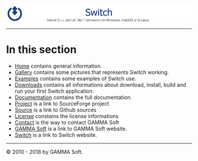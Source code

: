 ![Switch Header](Pictures/SwitchNativeC++port.png)

______________________________________________________________________________________________


# In this section

* [Home](Home.md) contains general information.
* [Gallery](Gallery.md) contains some pictures that represents Switch working.
* [Examples](Examples.md) contains some examples of Switch use.
* [Downloads](Downloads.md) contains all informations about download, install, build and run your first Switch application.
* [Documentation](Documentation.md) contains the full documentation.
* [Project](https://sourceforge.net/projects/switchpro) is a link to SourceForge project
* [Source](https://github.com/gammasoft71/switch) is a link to Github sources
* [License](License.md) constains the license informations
* [Contact](Contact.md) is the way to contact GAMMA Soft
* [GAMMA Soft](https://gammasoft71.wixsite.com/gammasoft) is a link to GAMMA Soft website.
* [Switch](https://gammasoft71.wixsite.com/switch) is a link to Switch website.

______________________________________________________________________________________________

© 2010 - 2018 by GAMMA Soft.
